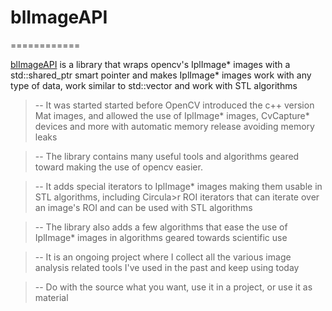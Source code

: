 # blImageAPI
============

[blImageAPI](https://github.com/navyenzo/blImageAPI.git) is a library that wraps opencv's IplImage* images with a std::shared_ptr smart pointer and makes IplImage* images work with any type of data, work similar to std::vector and work with STL algorithms

>-- It was started started before OpenCV introduced the c++ version Mat images, and allowed the use of IplImage* images, CvCapture* devices and more with automatic memory release avoiding memory leaks

>-- The library contains many useful tools and algorithms geared toward making the use of opencv easier.

>-- It adds special iterators to IplImage* images making them usable in STL algorithms, including Circula>r ROI iterators that can iterate over an image's ROI and can be used with STL algorithms

>-- The library also adds a few algorithms that ease the use of IplImage* images in algorithms geared towards scientific use

>-- It is an ongoing project where I collect all the various image analysis related tools I've used in the past and keep using today

>-- Do with the source what you want, use it in a project, or use it as material